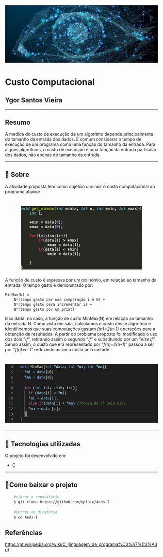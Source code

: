 <h1 align= "center">
    <img src ="Fotos/preço.jpg">
</h1>

# Custo Computacional

## Ygor Santos Vieira 
---

## Resumo

A medida do custo de execução de um algoritmo depende principalmente do tamanho da entrada dos dados. É comum considerar o tempo de execução de um programa como uma função do tamanho da entrada. Para alguns algoritmos, o custo de execução é uma função da entrada particular dos dados, não apenas do tamanho da entrada.


---
## 🔖 Sobre

A atividade proposta tem como objetivo diminuir o custo computacional do programa abaixo:

<h1 align= "center">
    <img src ="Fotos/exemplo.png" width= "400">
</h1>

A função de custo é expressa por um polinômio, em relação ao tamanho da entrada. O tempo gasto é demonstrado por:

````
MinMax(N) =
    N*(tempo gasto por uma comparação i e N) +
    N*(tempo gasto para incrementar i) +
    N*(tempo gasto por um print)
````
Isso daria, no caso, a função de custo MinMax(N) em relação ao tamanho da entrada N. Como visto em sala, calculamos o custo desse algoritmo e identificamos que suas computações gastam *f(n)=2(n-1)* operações para a obtenção de resultados. 
A partir do problema proposto foi modificado o uso dos dois "*if*", retirando assim o segundo "*if*" e substituindo por um "*else if*". Sendo assim, o custo que era representado por "*f(n)=2(n-1)*" passou a ser por "*f(n)=n-1*" reduzindo assim o custo pela metade.

<h1 align="center">
    <img src ="Fotos/procedimento.png">
</h1>

---
## 🚀 Tecnologias utilizadas

O projeto foi desenvolvido em:
- [C](https://pt.wikipedia.org/wiki/C_(linguagem_de_programa%C3%A7%C3%A3o))
---
## 📁Como baixar o projeto

```bash
    #clonar o repositório
    $ git clone https://github.com/eplaie/Aeds-I

    #Entrar no diretório
    $ cd Aeds-I

```

## Referências 

https://pt.wikipedia.org/wiki/C_(linguagem_de_programa%C3%A7%C3%A3o)



